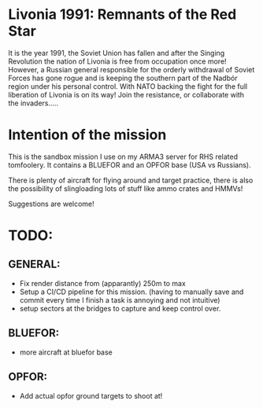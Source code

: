 # Livonia 1991: Remnants of the Red Star

It is the year 1991, the Soviet Union has fallen and after the Singing Revolution the nation of Livonia is free from occupation once more!
However, a Russian general responsible for the orderly withdrawal of Soviet Forces has gone rogue and is keeping the southern part of the Nadbór region under his personal control.
With NATO backing the fight for the full liberation of Livonia is on its way! Join the resistance, or collaborate with the invaders.....


# Intention of the mission
This is the sandbox mission I use on my ARMA3 server for RHS related tomfoolery. It contains a BLUEFOR and an OPFOR base (USA vs Russians).

There is plenty of aircraft for flying around and target practice, there is also the possibility of slingloading lots of stuff like ammo crates and HMMVs!

Suggestions are welcome!

# TODO:

## GENERAL:
- Fix render distance from (apparantly) 250m to max
- Setup a CI/CD pipeline for this mission. (having to manually save and commit every time I finish a task is annoying and not intuitive)
- setup sectors at the bridges to capture and keep control over.

## BLUEFOR:
- more aircraft at bluefor base

## OPFOR:
- Add actual opfor ground targets to shoot at!
